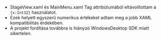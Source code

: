 - StageView.xaml és MainMenu.xaml Tag attribútumából eltávolítottam a `{x:Int32}` használatot.
- Ezek helyett egyszerű numerikus értékeket adtam meg a jobb XAML kompatibilitás érdekében.
- A projekt fordítása továbbra is hiányzó WindowsDesktop SDK miatt sikertelen.
